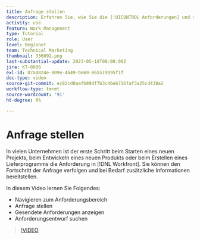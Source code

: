 ```yaml
---
title: Anfrage stellen
description: Erfahren Sie, wie Sie die [!UICONTROL Anforderungen] und stellen Sie eine Anforderung in [!DNL  Workfront]. Erfahren Sie dann, wie Sie gesendete und Entwurfsanfragen anzeigen können.
activity: use
feature: Work Management
type: Tutorial
role: User
level: Beginner
team: Technical Marketing
thumbnail: 336092.png
last-substantial-update: 2023-05-18T00:00:00Z
jira: KT-8806
exl-id: 07a4824e-809e-4649-b669-865519b95f1f
doc-type: video
source-git-commit: ec82cd0aafb89df7b3c46eb716faf3a25cd438a2
workflow-type: tm+mt
source-wordcount: '91'
ht-degree: 0%

---
```


# Anfrage stellen

In vielen Unternehmen ist der erste Schritt beim Starten eines neuen Projekts, beim Entwickeln eines neuen Produkts oder beim Erstellen eines Lieferprogramms die Anforderung in [!DNL Workfront]. Sie können den Fortschritt der Anfrage verfolgen und bei Bedarf zusätzliche Informationen bereitstellen.

In diesem Video lernen Sie Folgendes:

* Navigieren zum Anforderungsbereich
* Anfrage stellen
* Gesendete Anforderungen anzeigen
* Anforderungsentwurf suchen

>[!VIDEO](https://video.tv.adobe.com/v/336092/?quality=12&learn=on)
